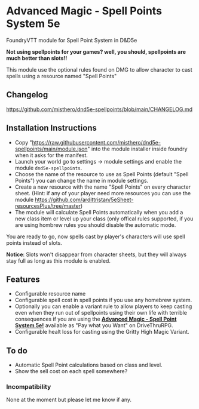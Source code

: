 # Advanced Magic - Spell Points System 5e
FoundryVTT module for Spell Point System in D&D5e
 
**Not using spellpoints for your games? well, you should, spellpoints are much better than slots!!**
 
This module use the optional rules found on DMG to allow character to cast spells using a resource named "Spell Points"
 
## Changelog
https://github.com/misthero/dnd5e-spellpoints/blob/main/CHANGELOG.md
 
## Installation Instructions
- Copy "https://raw.githubusercontent.com/misthero/dnd5e-spellpoints/main/module.json" into the module installer inside foundry when it asks for the manifest.
- Launch your world go to settings -> module settings and enable the module `dnd5e-spellpoints`.
- Choose the name of the resource to use as Spell Points (default "Spell Points") you can change the name in module settings.
- Create a new resource with the name "Spell Points" on every character sheet. (Hint: if any of your player need more resources you can use the module https://github.com/ardittristan/5eSheet-resourcesPlus/tree/master)
- The module will calculate Spell Points automatically when you add a new class item or level up your class (only offical rules supported, if you are using hombrew rules you should disable the automatic mode.


You are ready to go, now spells cast by player's characters will use spell points instead of slots.


**Notice**: Slots won't disappear from character sheets, but they will always stay full as long as this module is enabled.

## Features
- Configurable resource name
- Configurable spell cost in spell points if you use any homebrew system.
- Optionally you can enable a variant rule to allow players to keep casting even when they run out of spellpoints using their own life with terrible consequences if you are using the **[Advanced Magic - Spell Point System 5e!](https://www.drivethrurpg.com/product/272967/Advanced-Magic--Spell-Points-System-5e)** available as "Pay what you Want" on DriveThruRPG.
- Configurable healt loss for casting using the Gritty High Magic Variant.

## To do
- Automatic Spell Point calculations based on class and level.
- Show the sell cost on each spell somewhere?

### Incompatibility
None at the moment but please let me know if any.

